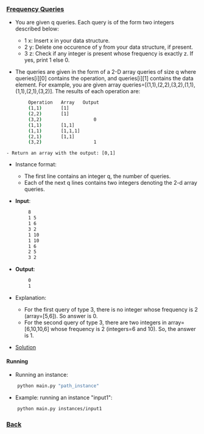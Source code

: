 ### [Frequency Queries](https://www.hackerrank.com/challenges/frequency-queries/problem)
- You are given q queries. Each query is of the form two integers described below:
    - 1 x: Insert x in your data structure.
    - 2 y: Delete one occurence of y from your data structure, if present.
    - 3 z: Check if any integer is present whose frequency is exactly z. If yes, print 1 else 0.

- The queries are given in the form of a 2-D array queries of size q where queries[i][0] contains the operation, and queries[i][1] contains the data element. For example, you are given array queries=[(1,1),(2,2),(3,2),(1,1),(1,1),(2,1),(3,2)]. The results of each operation are:

````bash
        Operation   Array   Output
        (1,1)       [1]
        (2,2)       [1]
        (3,2)                   0
        (1,1)       [1,1]
        (1,1)       [1,1,1]
        (2,1)       [1,1]
        (3,2)                   1
````
    - Return an array with the output: [0,1]

- Instance format:
    - The first line contains an integer q, the number of queries.
    - Each of the next q lines contains two integers denoting the 2-d array queries.

- **Input**:
````bash
        8
        1 5
        1 6
        3 2
        1 10
        1 10
        1 6
        2 5
        3 2
````

- **Output**:
````bash
        0
        1
````

- Explanation:
    - For the first query of type 3, there is no integer whose frequency is 2 (array=[5,6]). So answer is 0.
    - For the second query of type 3, there are two integers in array=[6,10,10,6] whose frequency is 2 (integers=6 and 10). So, the answer is 1.

- [Solution](main.py)

#### Running
- Running an instance:
````bash
    python main.py "path_instance"
````

- Example: running an instance "input1":
````bash
    python main.py instances/input1
````

### [Back](../../README.md)